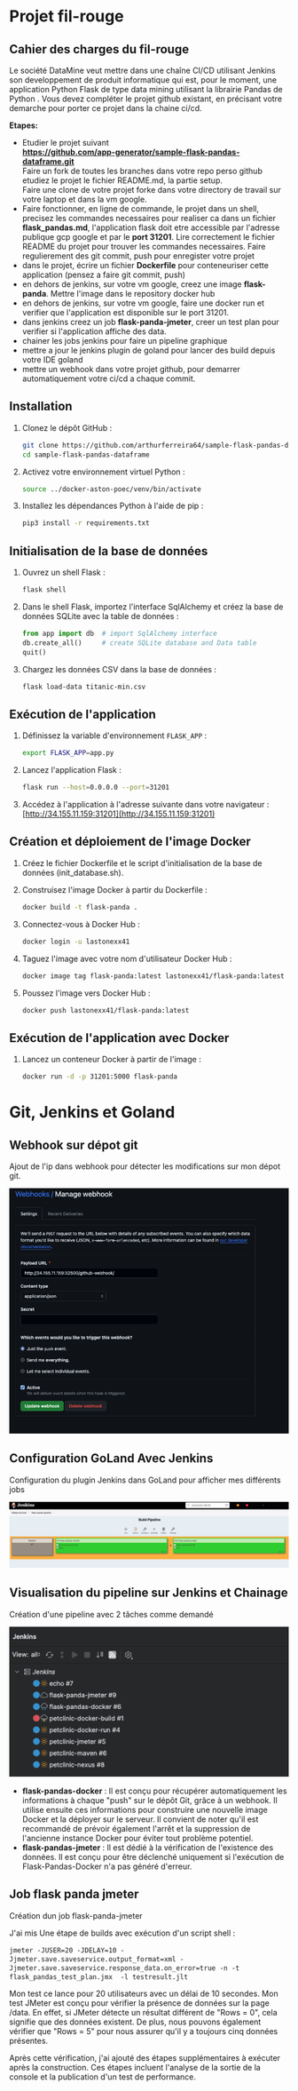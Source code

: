 # Projet fil-rouge

## Cahier des charges du fil-rouge
Le société DataMine veut mettre dans une chaîne CI/CD utilisant Jenkins son developpement
de produit informatique qui est, pour le moment, une application Python Flask de type data mining utilisant la librairie Pandas de Python .
Vous devez compléter le projet github existant, en précisant votre demarche pour porter ce projet dans la chaine ci/cd.

**Etapes:**
* Etudier le projet suivant   
  **https://github.com/app-generator/sample-flask-pandas-dataframe.git**  
  Faire un fork de toutes les branches dans votre repo perso github  
  etudiez le projet le fichier README.md, la partie setup.   
  Faire une clone de votre projet forke dans votre directory de travail sur votre laptop et
  dans la vm google.
* Faire fonctionner, en ligne de commande,  le projet dans un shell, precisez les commandes necessaires pour realiser ca dans un fichier **flask_pandas.md**, l'application flask doit etre accessible par l'adresse publique gcp google et par le **port 31201**. Lire correctement le fichier README du projet pour trouver les commandes necessaires. Faire regulierement des git commit, push pour enregister votre projet
* dans le projet, écrire un fichier **Dockerfile** pour conteneuriser cette application (pensez a faire git commit, push)
* en dehors de jenkins, sur votre vm google, creez une image **flask-panda**. Mettre l'image dans le repository docker hub
* en dehors de jenkins, sur votre vm google,  faire une docker run et verifier que l'application est disponible sur le port 31201.
* dans jenkins creez un job **flask-panda-jmeter**, creer un test plan pour verifier si l'application affiche des data.
* chainer les jobs jenkins pour faire un pipeline graphique
* mettre a jour le jenkins plugin de goland pour lancer des build depuis votre IDE goland
* mettre un webhook dans votre projet github, pour demarrer automatiquement votre ci/cd a chaque commit.


## Installation 
    
1. Clonez le dépôt GitHub :
    ```bash
    git clone https://github.com/arthurferreira64/sample-flask-pandas-dataframe.git
    cd sample-flask-pandas-dataframe
    ```

2. Activez votre environnement virtuel Python :
    ```bash
    source ../docker-aston-poec/venv/bin/activate
    ```

3. Installez les dépendances Python à l'aide de pip :
    ```bash
    pip3 install -r requirements.txt
    ```

## Initialisation de la base de données

1. Ouvrez un shell Flask :
    ```bash
    flask shell
    ```

2. Dans le shell Flask, importez l'interface SqlAlchemy et créez la base de données SQLite avec la table de données :
    ```python
    from app import db  # import SqlAlchemy interface
    db.create_all()     # create SQLite database and Data table
    quit()
    ```

3. Chargez les données CSV dans la base de données :
    ```bash
    flask load-data titanic-min.csv
    ```

## Exécution de l'application

1. Définissez la variable d'environnement `FLASK_APP` :
    ```bash
    export FLASK_APP=app.py
    ```

2. Lancez l'application Flask :
    ```bash
    flask run --host=0.0.0.0 --port=31201
    ```

3. Accédez à l'application à l'adresse suivante dans votre navigateur : [http://34.155.11.159:31201](http://34.155.11.159:31201)

## Création et déploiement de l'image Docker

1. Créez le fichier Dockerfile et le script d'initialisation de la base de données (init_database.sh).

2. Construisez l'image Docker à partir du Dockerfile :
    ```bash
    docker build -t flask-panda .
    ```

3. Connectez-vous à Docker Hub :
    ```bash
    docker login -u lastonexx41
    ```

4. Taguez l'image avec votre nom d'utilisateur Docker Hub :
    ```bash
    docker image tag flask-panda:latest lastonexx41/flask-panda:latest
    ```

5. Poussez l'image vers Docker Hub :
    ```bash
    docker push lastonexx41/flask-panda:latest
    ```

## Exécution de l'application avec Docker

1. Lancez un conteneur Docker à partir de l'image :
    ```bash
    docker run -d -p 31201:5000 flask-panda
    ```

# Git, Jenkins et Goland
## Webhook sur dépot git
Ajout de l'ip dans webhook pour détecter les modifications sur mon dépot git.

![Webhook](/media/screen1.png "Webhook")

## Configuration GoLand Avec Jenkins
Configuration du plugin Jenkins dans GoLand pour afficher mes différents jobs

![GoLand](/media/screen3.png "GoLand")

## Visualisation du pipeline sur Jenkins et Chainage
Création d'une pipeline avec 2 tâches comme demandé

![Pipeline](/media/screen2.png "Pipeline")
- **flask-pandas-docker** : Il est conçu pour récupérer automatiquement les informations à chaque "push" sur le dépôt Git, grâce à un webhook. Il utilise ensuite ces informations pour construire une nouvelle image Docker et la déployer sur le serveur. Il convient de noter qu'il est recommandé de prévoir également l'arrêt et la suppression de l'ancienne instance Docker pour éviter tout problème potentiel.
- **flask-pandas-jmeter** : Il est dédié à la vérification de l'existence des données. Il est conçu pour être déclenché uniquement si l'exécution de Flask-Pandas-Docker n'a pas généré d'erreur.

## Job flask panda jmeter
Création dun job flask-panda-jmeter

J'ai mis Une étape de builds avec exécution d'un script shell :

```shell
jmeter -JUSER=20 -JDELAY=10 -Jjmeter.save.saveservice.output_format=xml -Jjmeter.save.saveservice.response_data.on_error=true -n -t flask_pandas_test_plan.jmx  -l testresult.jlt
```

Mon test ce lance pour 20 utilisateurs avec un délai de 10 secondes.
Mon test JMeter est conçu pour vérifier la présence de données sur la page /data. En effet, si JMeter détecte un résultat différent de "Rows = 0", cela signifie que des données existent. De plus, nous pouvons également vérifier que "Rows = 5" pour nous assurer qu'il y a toujours cinq données présentes.

Après cette vérification, j'ai ajouté des étapes supplémentaires à exécuter après la construction. Ces étapes incluent l'analyse de la sortie de la console et la publication d'un test de performance.
